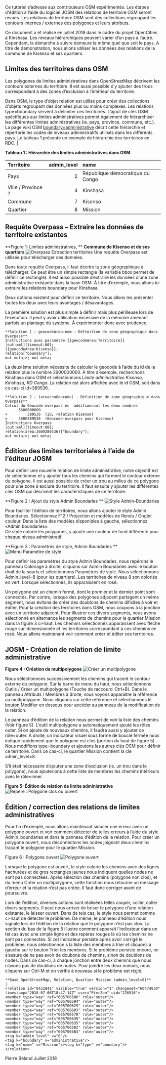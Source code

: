 Ce tutoriel s’adresse aux contributeurs OSM expérimentés. Les étapes d'édition à l’aide du logiciel JOSM des relations de territoire OSM seront revues.
Les relations de territoire OSM  sont des collections regroupant les contours internes / externes des polygones et leurs attributs.

Ce document a ét réalisé en juillet 2018 dans le cadre du projet OpenCities à Kinshasa. Les niveaux hiérarchiques peuvent varier d’un pays à l’autre. Cependant, la démarche à suivre demeure la même quel que soit le pays.
 A titre de démonstration, nous allons utiliser les données des relations de la commune de Kisenso et ses quartiers.

## Limites des territoires dans OSM

Les polygones de limites administratives dans OpenStreetMap  décrivent les contours externes du territoire. Il est aussi possible d’y ajouter des trous correspondant à des zones d’exclusion à l’intérieur du territoire. 

Dans OSM, le type d’objet relation est utilisé pour créer des collections d’objets regroupant des données plus ou moins complexes. Les relations type=boundary servent à délimiter ces territoires.
 L’ajout de clés OSM spécifiques aux limites administratives permet également de hiérarchiser les différentes limites administratives (ie. pays, province, commune, etc.).  La page wiki OSM [boundary=administrative](https://wiki.openstreetmap.org/wiki/Tag:boundary=administrative) décrit cette hiérarchie et répertorie les codes de niveaux administratifs utilisés dans les différents pays. Le tableau 1 présente un exemple de hiérarchie des territoires en RDC.
|

**Tableau 1 : Hiérarchie des limites administratives dans OSM**

| Territoire  | admin_level |  name |
| :------------- | -----------: | :-------------------------------- |
| Pays  |  2 | République démocratique du Congo  |
| Ville / Province ? |  4 | Kinshasa | 
| Commune  |  7 | Kisenso | 
| Quartier  |  8  | Mission | 

## Requête Overpass – Extraire les données de territoire existantes

**Figure 1: Limites administratives, **
**Commune de Kisenso et de ses quartiers**
![Overpass Extraction territoires](img/Territoires-Commune-Kisenso-et-quartiers.png "Quarties de Kisenso" )
Une requête Overpass est utilisée pour télécharger ces données.

Dans toute requête Overpass, il faut décrire la zone géographique à télécharger. Ce peut être un simple rectangle (la variable bbox permet de définir ce rectangle). Il est aussi possible d’extraire les données d’une zone administrative existante dans la base OSM. À titre d’exemple, nous allons ici extraire les relations boundary pour Kinshasa.  

Deux options existent pour définir ce territoire. Nous allons les présenter toutes les deux avec leurs avantages / désavantages.

La première solution est plus simple à définir mais plus périlleuse lors de l’exécution. Il peut y avoir utilisation excessive de la mémoire amenant parfois un plantage du système. À expérimenter donc avec prudence.


    **Solution 1 – geocodeArea:nom – Définition de zone géographique dans Overpass**
    Instructions avec paramètre {{geocodeArea:Territoire}}                                                                               
    [out:xml][timeout:60]; 
    {{geocodeArea:Kisenso}}; 
    relation["boundary"]; 
    out meta;>; out meta; 

La deuxième solution nécessite de calculer le geocode à l’aide du id de la relation plus le nombre 3600000000. À titre d’exemple,  recherchons Kinshasa dans OSM et sélectionnons *Limite administrative Kisenso, Kinshasa, RD Congo*.  La relation est alors affichée avec le id OSM, soit dans ce cas-ci id=389536. 


    **Solution 2 – (area:noGeocode) - Définition de zone géographique dans Overpass**   
    Calcul du Geocode-overpass en  additionnant les deux nombres 
          3600000000 
    +         389536  (id, relation Kisenso) 
    =     3600389536  (Geocode-overpass pour Kisenso) 
    Instructions Overpass 
    [out:xml][timeout:60]; 
    relation(area:3600389536)["boundary"]; 
    out meta;>; out meta; 

## Édition des limites territoriales à l’aide de l’éditeur JOSM

Pour définir une nouvelle relation de limite administrative, notre objectif est de sélectionner et y ajouter tous les chemins qui forment le contour externe du polygone. Il est aussi possible de créer un trou au milieu de ce polygone pour une zone à exclure du territoire.  Il faut ensuite y ajouter les différentes clés OSM qui décrivent les caractéristiques de ce territoire. 

**Figure 2 : Ajout du style Admin Boundaries **
![Style Admin-Boundaries](img/JOSM-ajout-style-Admin-Boundaries.png)

Pour faciliter l’édition de territoires, nous allons ajouter le style Admin Boundaries.  Sélectionnez F12 / Projection et modèles de Rendu / Onglet couleur. Dans la liste des modèles disponibles à gauche, sélectionnez «Admin boundaries».  
Ce style colorie les polygones, y ajoute une couleur de fond différente pour chaque niveau administratif.

**Figure 3 : Paramètres de style, Admin Boundaries **
![Menu Paramètre de style](img/JOSM-Relation-Mission-partage-segments-avec-territoires-adjacents.png)

Pour  définir les paramètres du style Admin Boundaries, nous repérons le panneau Coloriage à droite, cliquons sur Admin Boundaries avec le bouton droit de la souris et sélectionnons Paramètres de style. Nous sélectionnons Admin_level=8 (pour les quartiers). Les territoires de niveau 8 son coloriés en vert. Lorsque sélectionnés, ils apparaissent en rosé.

Un polygone est un chemin fermé, dont le premier et le dernier point sont connectés.  Par contre, lorsque des polygones adjacent partagent un même segment, nous évitons de créer des doublons de chemins dificiles à voir et éditer. Pour la création des territoires dans OSM, nous coupons à la jonction avec un territoire adjacent. Pour illustrer ces divers segments, nous avons sélectionné en alternance les segments de chemins pour le quartier Mission dans la figure 3 ci-haut. Les chemins sélectionnés apparaissent avec flèche rouge sur-dimensionnée et les territoires correspondant à ces chemins en rosé. Nous allons maintenant voir comment créer et éditer ces territoires.

## JOSM - Création de relation de limite administrative 

**Figure 4 : Création de multipolygone**
![Créer un multipolygone](img/JOSM-créer-multipolygone.png)

Nous sélectionnons successivement les chemins qui tracent le contour externe du polygone. Sur la barre de menu du haut, nous sélectionnons Outils / Créer un multipolygone (Touche de raccourci Ctrl+B). Dans le panneau Attributs / Membres à droite, nous voyons apparaitre la référence au multipolygone. Nous cliquons sur cette référence et sélectionnons le bouton Modifier en dessous pour accéder au panneau de la modification de la relation.

Le panneau d’édition de la relation nous permet de voir la liste des chemins (Voir figure 5). L’outil multipolygone a automatiquement ajouté les rôles outer.  Si on ajoute de nouveaux chemins, il faudra aussi y ajouter ce rôle=outer. À droite, un indicateur visuel sous forme de boucle fermée nous indique rapidement que le polygone est clos (portion du haut de figure 5).  Nous modifions type=boundary et ajoutons les autres clés OSM pour définir ce territoire. Dans ce cas-ci, le quartier Mission contient la cle admin_level=8.

S’il était nécessaire d’ajouter une zone d’exclusion (ie. un trou dans le polygone), nous ajouterions à cette liste de membres les chemins intérieurs avec le rôle=inner.

**Figure 5: Édition de relation de limite administrative**
![Repère : Polygone clos ou ouvert](img/JOSM-Edition-relation-repere-polygone-clos.png)

## Édition / correction des relations de limites administratives

Pour fin d’exemple, nous allons maintenant simuler une erreur avec un polygone ouvert et voir comment détecter de telles erreurs à l’aide du style Admin_boundaries et dans le panneau d’édition de la relation. Pour créer un polygone ouvert, nous déconnectons les nodes joignant deux chemins traçant le polygone pour le quartier Mission.
     
Figure 6 : Polygone ouvert
![Polygone ouvert](img/JOSM-Edition-relation-polygone-ouvert.png)

Lorsque le polygone est ouvert, le style colorie les chemins avec des lignes hachurées et de gros rectangles jaunes nous indiquent quelles nodes ne sont pas connectées.  Après sélection des chemins (polygone non clos), et du menu Créer un multipolygone, cette fonction nous retourne un message d’erreur et la relation n’est pas créée. Il faut donc corriger avant de poursuivre.

Lors de l’édition, diverses actions sont réalisées telles couper, coller, coller divers segments. Il peut nous arriver de briser le polygone d’une relation existante, le laisser ouvert. Dans de tels cas, le style nous permet comme ci-haut de détecter le problème.  De même, le panneau d’édition nous signale lors de l’édition de la relation que le polygone n’est pas clos. La section du bas de la figure 5 illustre comment apparait l’indicateur dans un tel cas avec une simple ligne et des repères rouges là où les chemins ne sont pas connectés.  Si cet indicateur persiste après avoir corrigé le problème, nous sélectionnon s la liste des membres à trier et cliquons à gauche sur le bouton Trier les membres. Si le problème persiste encore, on s’assure de ne pas avoir de doubons de chemins, sinon de doublons de nodes. Dans ce cas-ci, à chaque jonction entre deux chemins que nous n’avons pas de doublons de nodes. Pour joindre les deux noeuds, nous cliquons sur Ctrl-M et on vérifie à nouveau si le problème est réglé.


    **Base OpenStreetMap, Relation, Quartier Mission (admin_level=8)**    |
    <relation id="8432841" visible="true" version="1" changeset="60474930" timestamp="2018-07-06T18:47:14Z" user="PierZen" uid="226516">
    <member type="way" ref="605700586" role="outer"/>
    <member type="way" ref="605700594" role="outer"/>
    <member type="way" ref="605700629" role="outer"/>
    <member type="way" ref="605700603" role="outer"/>
    <member type="way" ref="605700578" role="outer"/>
    <member type="way" ref="605700639" role="outer"/>
    <member type="way" ref="605700635" role="outer"/>
    <member type="way" ref="605700582" role="outer"/>
    <member type="way" ref="605700584" role="outer"/>
    <tag k="admin_level" v="8"/>
    <tag k="boundary" v="administrative"/>
    <tag k="name" v="Mission"/><tag k="type" v="boundary"/>
    </relation>

Pierre Béland
Juillet 2018
